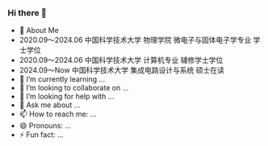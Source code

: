 ### Hi there 👋

- 🔭 About Me
- 2020.09～2024.06  中国科学技术大学 物理学院 微电子与固体电子学专业 学士学位
- 2020.09～2024.06  中国科学技术大学 计算机专业 辅修学士学位
- 2024.09～Now      中国科学技术大学 集成电路设计与系统 硕士在读
- 🌱 I’m currently learning ...
- 👯 I’m looking to collaborate on ...
- 🤔 I’m looking for help with ...
- 💬 Ask me about ...
- 📫 How to reach me: ...
- 😄 Pronouns: ...
- ⚡ Fun fact: ...
